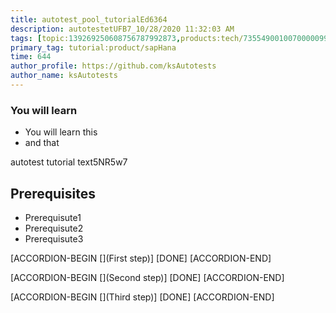 ```yaml
---
title: autotest_pool_tutorialEd6364
description: autotestetUFB7_10/28/2020 11:32:03 AM
tags: [topic:139269250608756787992873,products:tech/73554900100700000996,tutorial:experience/advanced]
primary_tag: tutorial:product/sapHana
time: 644
author_profile: https://github.com/ksAutotests
author_name: ksAutotests
---
```

### You will learn
- You will learn this
- and that

autotest tutorial text5NR5w7

## Prerequisites
- Prerequisute1
- Prerequisute2
- Prerequisute3

[ACCORDION-BEGIN [](First step)]
[DONE]
[ACCORDION-END]

[ACCORDION-BEGIN [](Second step)]
[DONE]
[ACCORDION-END]

[ACCORDION-BEGIN [](Third step)]
[DONE]
[ACCORDION-END]

